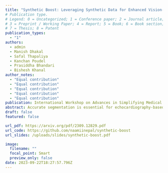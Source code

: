 ```yaml
---
title: "Synthetic Boost: Leveraging Synthetic Data for Enhanced Vision-Language Segmentation in Echocardiography"
# Publication type.
# Legend: 0 = Uncategorized; 1 = Conference paper; 2 = Journal article;
# 3 = Preprint / Working Paper; 4 = Report; 5 = Book; 6 = Book section;
# 7 = Thesis; 8 = Patent
publication_types:
  - "1"
authors:
  - admin
  - Manish Dhakal
  - Safal Thapaliya
  - Kanchan Poudel
  - Prasiddha Bhandari
  - Bishesh Khanal
author_notes:
  - "Equal contribution"
  - "Equal contribution"
  - "Equal contribution"
  - "Equal contribution"
  - "Equal contribution"
publication: International Workshop on Advances in Simplifying Medical Ultrasound
abstract: Accurate segmentation is essential for echocardiography-based assessment of cardiovascular diseases (CVDs). However, the variability among sonographers and the inherent challenges of ultrasound images hinder precise segmentation. By leveraging the joint representation of image and text modalities, Vision-Language Segmentation Models (VLSMs) can incorporate rich contextual information, potentially aiding in accurate and explainable segmentation. However, the lack of readily available data in echocardiography hampers the training of VLSMs. In this study, we explore using synthetic datasets from Semantic Diffusion Models (SDMs) to enhance VLSMs for echocardiography segmentation. We evaluate results for two popular VLSMs (CLIPSeg and CRIS) using seven different kinds of language prompts derived from several attributes, automatically extracted from echocardiography images, segmentation masks, and their metadata. Our results show improved metrics and faster convergence when pretraining VLSMs on SDM-generated synthetic images before finetuning on real images. The code, configs, and prompts are available at https://github.com/naamiinepal/synthetic-boost.
draft: false
featured: false

url_pdf: https://arxiv.org/pdf/2309.12829.pdf
url_code: https://github.com/naamiinepal/synthetic-boost
url_slides: /uploads/slides/synthetic-boost.pdf

image:
  filename: ""
  focal_point: Smart
  preview_only: false
date: 2023-09-22T18:27:57.796Z
---
```

